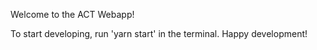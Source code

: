 Welcome to the ACT Webapp!

To start developing, run 'yarn start' in the terminal. Happy development!
